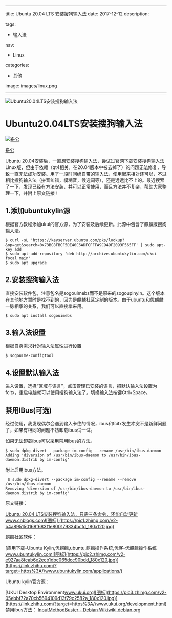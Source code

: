 ----
title: Ubuntu 20.04 LTS 安装搜狗输入法
date: 2017-12-12
description: 

tags:
- 输入法

nav:
- Linux

categories:
- 其他

image: images/linux.png

----
![Ubuntu20.04LTS安装搜狗输入法](https://pic1.zhimg.com/v2-0528c3ad69dfe7d8567e5f4bc99bcc5b_1440w.jpg?source=172ae18b)
# Ubuntu20.04LTS安装搜狗输入法

[![舟公](https://pic3.zhimg.com/v2-a6ca19495b3ada24210aefdafdb40574_xs.jpg?source=172ae18b)](//www.zhihu.com/people/zhou-gong-87-23)

[舟公](//www.zhihu.com/people/zhou-gong-87-23)

Ubuntu 20.04安装后，一直想安装搜狗输入法，尝试过官网下载安装搜狗输入法Linux版，但由于依赖（qt4相关，在20.04版本中被去掉了）的问题无法修复，导致一直无法成功安装。用了一段时间统自带的输入法，使用起来相对还可以，不过相比搜狗输入法（拼音纠错，模糊音，候选词等），还是远远比不上的。最近搜索了一下，发现已经有方法安装，并可以正常使用，而且方法并不复杂，帮助大家整理一下，并附上原文链接！

## 1.添加ubuntukylin源

根据官方教程添加ukui的官方源，为了安装及后续更新。此源中包含了麒麟版搜狗输入法。

    $ curl -sL 'https://keyserver.ubuntu.com/pks/lookup?&op=get&search=0x73BC8FBCF5DE40C6ADFCFFFA9C949F2093F565FF' | sudo apt-key add
    $ sudo apt-add-repository 'deb http://archive.ubuntukylin.com/ukui focal main'
    $ sudo apt upgrade

## 2.安装搜狗输入法

直接安装软件包，注意包名是sogouimebs而不是原来的sogoupinyin。这个版本在其他地方暂时是找不到的，因为是麒麟社区定制的版本。由于ubuntu和优麒麟一脉相承的关系，我们可以直接拿来用。

    $ sudo apt install sogouimebs

## 3.输入法设置

根据自身需求针对输入法属性进行设置

    $ sogouIme-configtool 

## 4.设置默认输入法

进入设置，选择“区域与语言”，点击管理已安装的语言，把默认输入法设置为fcitx，重启电脑就可以使用搜狗输入法了。切换输入法按键Ctrl+Space。

## 禁用IBus(可选)

经过使用，我发现偶尔会遇到输入卡住的情况，ibus和fcitx发生冲突不是新鲜问题了，如果有相同的问题不妨卸载ibus试一试。

如果无法卸载ibus可以采用禁用ibus的方法。

    $ sudo dpkg-divert --package im-config --rename /usr/bin/ibus-daemon
    Adding 'diversion of /usr/bin/ibus-daemon to /usr/bin/ibus-daemon.distrib by im-config'

附上启用ibus方法。

     $ sudo dpkg-divert --package im-config --rename --remove /usr/bin/ibus-daemon
    Removing 'diversion of /usr/bin/ibus-daemon to /usr/bin/ibus-daemon.distrib by im-config'

原文链接：

[Ubuntu 20.04 LTS安装搜狗输入法，只需三条命令，还能自动更新​www.cnblogs.com![图标]
(https://pic1.zhimg.com/v2-b4a895150168f683f1e800179334bcfd_180x120.jpg)](https://link.zhihu.com/?target=https%3A//www.cnblogs.com/cocode/p/12875555.html)

麒麟社区软件：

[应用下载-Ubuntu Kylin,优麒麟,ubuntu,麒麟操作系统,优客-优麒麟操作系统​www.ubuntukylin.com![图标](https://pic2.zhimg.com/v2-e927aa8fcab6e2ecb1dbc065dcc90bdd_180x120.jpg)](https://link.zhihu.com/?target=https%3A//www.ubuntukylin.com/applications/)

Ubuntu kylin官方源：

[UKUI Desktop Environment​www.ukui.org![图标](https://pic3.zhimg.com/v2-05ebbf72a70cb5694109d13f79c2582a_180x120.jpg)](https://link.zhihu.com/?target=https%3A//www.ukui.org/development.html)
禁用ibus方法：
[InputMethodBuster - Debian Wiki​wiki.debian.org](https://link.zhihu.com/?target=https%3A//wiki.debian.org/InputMethodBuster)